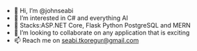 - 👋 Hi, I’m @johnseabi
- 👀 I’m interested in C# and everything AI
- 🌱 Stacks:ASP.NET Core, Flask Python PostgreSQL and MERN
- 💞️ I’m looking to collaborate on any application that is exciting
- 📫 Reach me on seabi.tkoregur@gmail.com
<!---
johnseabi/johnseabi is a ✨ special ✨ repository because its `README.md` (this file) appears on your GitHub profile.
You can click the Preview link to take a look at your changes.
--->
